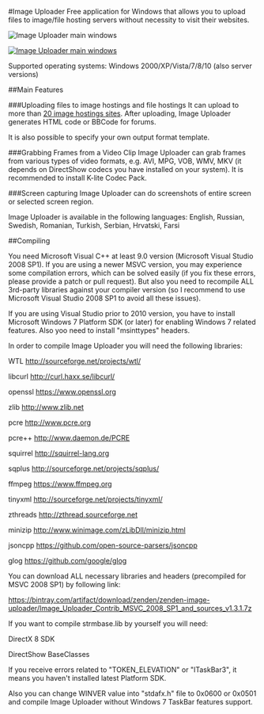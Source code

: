 #Image Uploader
Free application for Windows that allows you to upload files to image/file hosting servers without necessity to visit their websites.

![Image Uploader main windows](https://lh5.googleusercontent.com/-GvexbrV8HUE/VQHXrxhom5I/AAAAAAAAD0c/JiH5OQ0XrfY/s0/26719_screenshot%2525202015-03-09%252520003_en.png)

[![Image Uploader main windows](https://lh4.googleusercontent.com/-D6wvBfMHonw/VQHgBb9ZFzI/AAAAAAAAD1s/Hq1uUei_C-s/s0/download-button-en.png)](http://zenden.ws/downloads/image-uploader-latest)

Supported operating systems: Windows 2000/XP/Vista/7/8/10 (also server versions)

##Main Features

###Uploading files to image hostings and file hostings
It can upload to more than [20 image hostings sites](http://zenden.ws/imageuploader_servers). After uploading, Image Uploader generates HTML code or BBCode for forums.

It is also possible to specify your own output format template.

###Grabbing Frames from a Video Clip
Image Uploader can grab frames from various types of video formats, e.g. AVI, MPG, VOB, WMV, MKV (it depends on DirectShow codecs you have installed on your system). It is recommended to install K-lite Codec Pack.

###Screen capturing
Image Uploader can do screenshots of entire screen or selected screen region.

Image Uploader is available in the following languages: English, Russian, Swedish, Romanian, Turkish, Serbian, Hrvatski, Farsi

##Compiling

You need Microsoft Visual C++ at least 9.0 version (Microsoft Visual Studio 2008 SP1). 
If you are using a newer MSVC version, you may experience some compilation errors, which can be solved easily (if you fix these errors, please provide a patch or pull request). But also you need to recompile ALL 3rd-party 
libraries against your compiler version (so I recommend to use Microsoft Visual Studio 2008 SP1 to avoid all these issues).


If you are using Visual Studio prior to 2010 version, you have to install Microsoft Windows 7 Platform SDK (or later) for enabling Windows 7 related features.
Also yoo need to install "msinttypes" headers. 

In order to compile Image Uploader you will need the following libraries:

WTL		    http://sourceforge.net/projects/wtl/

libcurl		http://curl.haxx.se/libcurl/

openssl		https://www.openssl.org

zlib		  http://www.zlib.net

pcre		  http://www.pcre.org

pcre++		http://www.daemon.de/PCRE

squirrel	http://squirrel-lang.org

sqplus		http://sourceforge.net/projects/sqplus/

ffmpeg		https://www.ffmpeg.org

tinyxml		http://sourceforge.net/projects/tinyxml/

zthreads	http://zthread.sourceforge.net

minizip		http://www.winimage.com/zLibDll/minizip.html

jsoncpp		https://github.com/open-source-parsers/jsoncpp

glog      https://github.com/google/glog

You can download ALL necessary libraries and headers (precompiled for MSVC 2008 SP1) by following link:

https://bintray.com/artifact/download/zenden/zenden-image-uploader/Image_Uploader_Contrib_MSVC_2008_SP1_and_sources_v1.3.1.7z


If you want to compile strmbase.lib by yourself you will need:

DirectX 8 SDK

DirectShow BaseClasses

If you receive errors related to "TOKEN_ELEVATION" or "ITaskBar3", it means you haven't installed latest Platform SDK. 

Also you can change WINVER value into "stdafx.h" file to 0x0600 or 0x0501 and compile Image Uploader 
without Windows 7 TaskBar features support.
